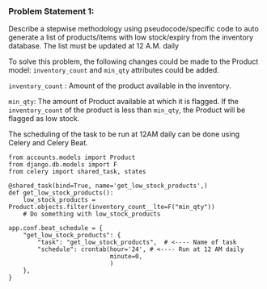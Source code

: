 ### Problem Statement 1:
Describe a stepwise methodology using pseudocode/specific code to auto
generate a list of products/items with low stock/expiry from the inventory
database. The list must be updated at 12 A.M. daily


To solve this problem, the following changes could be made to the Product model: 
`inventory_count` and `min_qty` attributes could be added.

`inventory_count` : Amount of the product available in the inventory.

`min_qty`: The amount of Product available at which it is flagged. If the `inventory_count` of the product is less than `min_qty`, the Product will be flagged as low stock. 

The scheduling of the task to be run at 12AM daily can be done using Celery and Celery Beat.
```
from accounts.models import Product
from django.db.models import F
from celery import shared_task, states

@shared_task(bind=True, name='get_low_stock_products',)
def get_low_stock_products():
    low_stock_products = Product.objects.filter(inventory_count__lte=F("min_qty"))
    # Do something with low_stock_products
```


```
app.conf.beat_schedule = {
    "get_low_stock_products": {
        "task": "get_low_stock_products",  # <---- Name of task
        "schedule": crontab(hour='24', # <---- Run at 12 AM daily
                            minute=0,
                            )
    },
}
```